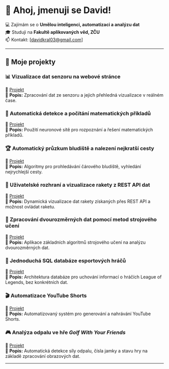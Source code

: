 # 👋 Ahoj, jmenuji se David!

💻 Zajímám se o **Umělou inteligenci, automatizaci a analýzu dat**  
🎓 Studuji na **Fakultě aplikovaných věd, ZČU**  
📫 Kontakt: [davidkral03@gmail.com]  

---

## 📌 Moje projekty  

### 📊 Vizualizace dat senzoru na webové stránce  
🔗 [Projekt](https://github.com/davekral/davekral/tree/main/Webov%C3%A1%20vizualizace)  
📖 **Popis:** Zpracování dat ze senzoru a jejich přehledná vizualizace v reálném čase.  

### 🔢 Automatická detekce a počítání matematických příkladů  
🔗 [Projekt](https://github.com/davekral/davekral/tree/main/Po%C4%8D%C3%ADt%C3%A1n%C3%AD%20p%C5%99%C3%ADklad%C5%AF)  
📖 **Popis:** Použití neuronové sítě pro rozpoznání a řešení matematických příkladů.  

### 🏆 Automatický průzkum bludiště a nalezení nejkratší cesty  
🔗 [Projekt](https://github.com/davekral/davekral/tree/main/Pr%C5%AFzkum%20bludi%C5%A1t%C4%9B)  
📖 **Popis:** Algoritmy pro prohledávání čárového bludiště, vyhledání nejrychlejší cesty.  

### 🚀 Uživatelské rozhraní a vizualizace rakety z REST API dat  
🔗 [Projekt](https://github.com/davekral/davekral/tree/main/Vizualizace%20a%20ovl%C3%A1d%C3%A1n%C3%AD%20REST%20API%20rakety)  
📖 **Popis:** Dynamická vizualizace dat rakety získaných přes REST API a možnost ovládat raketu.  
 
### 🤖 Zpracování dvourozměrných dat pomocí metod strojového učení  
🔗 [Projekt](https://github.com/davekral/davekral/tree/main/Rozd%C4%9Blen%C3%AD%20dvourozm%C4%9Brn%C3%BDch%20dat)  
📖 **Popis:** Aplikace základních algoritmů strojového učení na analýzu dvourozměrných dat.  

### 💾 Jednoduchá SQL databáze esportových hráčů
🔗 [Projekt](https://github.com/davekral/davekral/tree/main/Jednoduch%C3%A1%20datab%C3%A1ze%20esport%20hr%C3%A1%C4%8D%C5%AF)  
📖 **Popis:** Architektura databáze pro uchování informací o hráčích League of Legends, bez konkrétních dat.

### 🎬 Automatizace YouTube Shorts  
🔗 [Projekt](https://github.com/davekral/davekral/tree/main/Automatizace%20tvo%C5%99en%C3%AD%20youtube%20shorts)   
📖 **Popis:** Automatizovaný systém pro generování a nahrávání YouTube Shorts.  

### 🎮 Analýza odpalu ve hře *Golf With Your Friends*  
🔗 [Projekt](https://github.com/davekral/davekral/tree/main/Detekce%20s%C3%ADly%20odpalu%20v%20golfu)  
📖 **Popis:** Automatická detekce síly odpalu, čísla jamky a stavu hry na základě zpracování obrazových dat.

---
